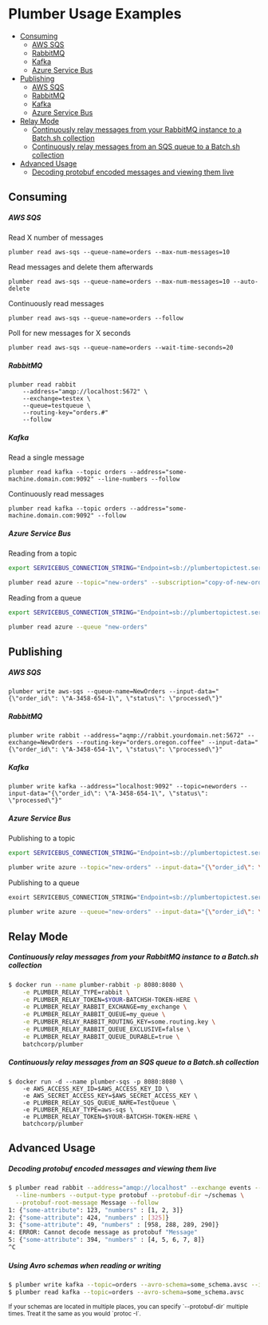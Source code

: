 # Plumber Usage Examples

  * [Consuming](#consuming)
       * [AWS SQS](#aws-sqs)
       * [RabbitMQ](#rabbitmq)
       * [Kafka](#kafka)
       * [Azure Service Bus](#azure-service-bus)
  * [Publishing](#publishing)
       * [AWS SQS](#aws-sqs-1)
       * [RabbitMQ](#rabbitmq-1)
       * [Kafka](#kafka-1)
       * [Azure Service Bus](#azure-service-bus-1)
  * [Relay Mode](#relay-mode)
       * [Continuously relay messages from your RabbitMQ instance to a Batch.sh collection](#continuously-relay-messages-from-your-rabbitmq-instance-to-a-batchsh-collection)
       * [Continuously relay messages from an SQS queue to a Batch.sh collection](#continuously-relay-messages-from-an-sqs-queue-to-a-batchsh-collection)
  * [Advanced Usage](#advanced-usage)
       * [Decoding protobuf encoded messages and viewing them live](#decoding-protobuf-encoded-messages-and-viewing-them-live)

## Consuming

##### AWS SQS

Read X number of messages
```
plumber read aws-sqs --queue-name=orders --max-num-messages=10
```

Read messages and delete them afterwards

```
plumber read aws-sqs --queue-name=orders --max-num-messages=10 --auto-delete
```

Continuously read messages

```
plumber read aws-sqs --queue-name=orders --follow
```

Poll for new messages for X seconds

```
plumber read aws-sqs --queue-name=orders --wait-time-seconds=20
```

##### RabbitMQ

```
plumber read rabbit
    --address="amqp://localhost:5672" \
    --exchange=testex \
    --queue=testqueue \
    --routing-key="orders.#"
    --follow
```

##### Kafka

Read a single message

```
plumber read kafka --topic orders --address="some-machine.domain.com:9092" --line-numbers --follow
```

Continuously read messages

```
plumber read kafka --topic orders --address="some-machine.domain.com:9092" --follow
```

##### Azure Service Bus

Reading from a topic

```bash
export SERVICEBUS_CONNECTION_STRING="Endpoint=sb://plumbertopictest.servicebus.windows.net/;SharedAccessKeyName=...."

plumber read azure --topic="new-orders" --subscription="copy-of-new-orders"
```

Reading from a queue

```bash
export SERVICEBUS_CONNECTION_STRING="Endpoint=sb://plumbertopictest.servicebus.windows.net/;SharedAccessKeyName=...."

plumber read azure --queue "new-orders"
```

## Publishing

##### AWS SQS

```
plumber write aws-sqs --queue-name=NewOrders --input-data="{\"order_id\": \"A-3458-654-1\", \"status\": \"processed\"}"
```

##### RabbitMQ

```
plumber write rabbit --address="aqmp://rabbit.yourdomain.net:5672" --exchange=NewOrders --routing-key="orders.oregon.coffee" --input-data="{\"order_id\": \"A-3458-654-1\", \"status\": \"processed\"}"
```

##### Kafka

```
plumber write kafka --address="localhost:9092" --topic=neworders --input-data="{\"order_id\": \"A-3458-654-1\", \"status\": \"processed\"}"
```

##### Azure Service Bus

Publishing to a topic

```bash
export SERVICEBUS_CONNECTION_STRING="Endpoint=sb://plumbertopictest.servicebus.windows.net/;SharedAccessKeyName=...."

plumber write azure --topic="new-orders" --input-data="{\"order_id\": \"A-3458-654-1\", \"status\": \"processed\"}"
```

Publishing to a queue

```bash
exoirt SERVICEBUS_CONNECTION_STRING="Endpoint=sb://plumbertopictest.servicebus.windows.net/;SharedAccessKeyName=...."

plumber write azure --queue="new-orders" --input-data="{\"order_id\": \"A-3458-654-1\", \"status\": \"processed\"}"
```

## Relay Mode

##### Continuously relay messages from your RabbitMQ instance to a Batch.sh collection

```bash
$ docker run --name plumber-rabbit -p 8080:8080 \
    -e PLUMBER_RELAY_TYPE=rabbit \
    -e PLUMBER_RELAY_TOKEN=$YOUR-BATCHSH-TOKEN-HERE \
    -e PLUMBER_RELAY_RABBIT_EXCHANGE=my_exchange \
    -e PLUMBER_RELAY_RABBIT_QUEUE=my_queue \
    -e PLUMBER_RELAY_RABBIT_ROUTING_KEY=some.routing.key \
    -e PLUMBER_RELAY_RABBIT_QUEUE_EXCLUSIVE=false \
    -e PLUMBER_RELAY_RABBIT_QUEUE_DURABLE=true \
    batchcorp/plumber
```

##### Continuously relay messages from an SQS queue to a Batch.sh collection

```
$ docker run -d --name plumber-sqs -p 8080:8080 \
    -e AWS_ACCESS_KEY_ID=$AWS_ACCESS_KEY_ID \
    -e AWS_SECRET_ACCESS_KEY=$AWS_SECRET_ACCESS_KEY \
    -e PLUMBER_RELAY_SQS_QUEUE_NAME=TestQueue \
    -e PLUMBER_RELAY_TYPE=aws-sqs \
    -e PLUMBER_RELAY_TOKEN=$YOUR-BATCHSH-TOKEN-HERE \
    batchcorp/plumber 
```

## Advanced Usage

##### Decoding protobuf encoded messages and viewing them live

```bash
$ plumber read rabbit --address="amqp://localhost" --exchange events --routing-key \# \
  --line-numbers --output-type protobuf --protobuf-dir ~/schemas \
  --protobuf-root-message Message --follow
1: {"some-attribute": 123, "numbers" : [1, 2, 3]}
2: {"some-attribute": 424, "numbers" : [325]}
3: {"some-attribute": 49, "numbers" : [958, 288, 289, 290]}
4: ERROR: Cannot decode message as protobuf "Message"
5: {"some-attribute": 394, "numbers" : [4, 5, 6, 7, 8]}
^C
```

##### Using Avro schemas when reading or writing
```bash
$ plumber write kafka --topic=orders --avro-schema=some_schema.avsc --input-file=your_data.json
$ plumber read kafka --topic=orders --avro-schema=some_schema.avsc
```

<sub>
If your schemas are located in multiple places, you can specify `--protobuf-dir`
multiple times. Treat it the same as you would `protoc -I`.
</sub> 